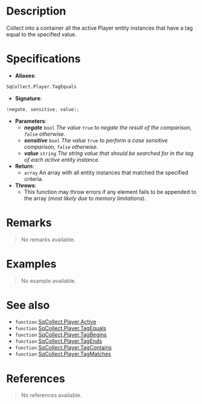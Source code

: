 # Description

Collect into a container all the active Player entity instances that have a tag equal to the specified value.

# Specifications

* **Aliases**:
```D
SqCollect.Player.TagEquals
```
* **Signature**:
```D
(negate, sensitive, value);
```
* **Parameters**:
	* **_negate_** `bool` *The value `true` to negate the result of the comparison, `false` otherwise.*
	* **_sensitive_** `bool` *The value `true` to perform a case sensitive comparison, `false` otherwise.*
	* **_value_** `string` *The string value that should be searched for in the tag of each active entity instance.*
* **Return**:
	* `array` An array with all entity instances that matched the specified criteria.
* **Throws**:
	* This function may throw errors if any element fails to be appended to the array (*most likely due to memory limitations*).

# Remarks

> No remarks available.

# Examples

> No example available.

# See also

* `function` [SqCollect.Player.Active](Function.SqCollect.Player.Active)
* `function` [SqCollect.Player.TagEquals](Function.SqCollect.Player.TagEquals)
* `function` [SqCollect.Player.TagBegins](Function.SqCollect.Player.TagBegins)
* `function` [SqCollect.Player.TagEnds](Function.SqCollect.Player.TagEnds)
* `function` [SqCollect.Player.TagContains](Function.SqCollect.Player.TagContains)
* `function` [SqCollect.Player.TagMatches](Function.SqCollect.Player.TagMatches)

# References

> No references available.
